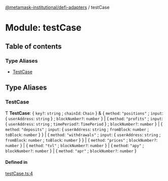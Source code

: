 [@metamask-institutional/defi-adapters](../README.md) / testCase

# Module: testCase

## Table of contents

### Type Aliases

- [TestCase](testCase.md#testcase)

## Type Aliases

### TestCase

Ƭ **TestCase**: { `key?`: `string` ; `chainId`: `Chain`  } & { `method`: ``"positions"`` ; `input`: { `userAddress`: `string`  } ; `blockNumber?`: `number`  } \| { `method`: ``"profits"`` ; `input`: { `userAddress`: `string` ; `timePeriod?`: `TimePeriod`  } ; `blockNumber?`: `number`  } \| { `method`: ``"deposits"`` ; `input`: { `userAddress`: `string` ; `fromBlock`: `number` ; `toBlock`: `number`  }  } \| { `method`: ``"withdrawals"`` ; `input`: { `userAddress`: `string` ; `fromBlock`: `number` ; `toBlock`: `number`  }  } \| { `method`: ``"prices"`` ; `blockNumber?`: `number`  } \| { `method`: ``"tvl"`` ; `blockNumber?`: `number`  } \| { `method`: ``"apy"`` ; `blockNumber?`: `number`  } \| { `method`: ``"apr"`` ; `blockNumber?`: `number`  }

#### Defined in

[testCase.ts:4](https://github.com/consensys-vertical-apps/mmi-defi-adapters/blob/main/src/types/testCase.ts#L4)
